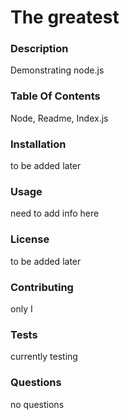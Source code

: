 # The greatest
  ### Description
  Demonstrating node.js
  ### Table Of Contents
  Node, Readme, Index.js
  ### Installation
  to be added later
  ### Usage
  need to add info here
  ### License
  to be added later
  ### Contributing
  only I
  ### Tests
  currently testing
  ### Questions
  no questions
